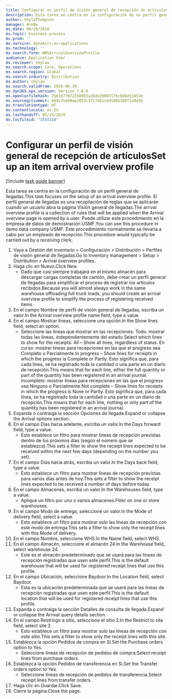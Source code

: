 ```yaml
---
title: Configurar un perfil de visión general de recepción de artículos
description: Esta tarea se centra en la configuración de un perfil general de llegadas.
author: ShylaThompson
manager: AnnBe
ms.date: 08/29/2018
ms.topic: business-process
ms.prod: ''
ms.service: dynamics-ax-applications
ms.technology: ''
ms.search.form: WMSArrivalOverviewProfile
audience: Application User
ms.reviewer: shylaw
ms.search.scope: Core, Operations
ms.search.region: Global
ms.search.industry: Distribution
ms.author: shylaw
ms.search.validFrom: 2016-06-30
ms.dyn365.ops.version: Version 7.0.0
ms.openlocfilehash: 2b61d77072358083a35de28003176cb88e53453e
ms.sourcegitcommit: 9d4c7edd0ae2053c37c7d81cdd180b16bf3a9d3b
ms.translationtype: HT
ms.contentlocale: es-ES
ms.lasthandoff: 05/15/2019
ms.locfileid: "1555118"
---
```

# <a name="set-up-an-item-arrival-overview-profile"></a><span data-ttu-id="096e0-103">Configurar un perfil de visión general de recepción de artículos</span><span class="sxs-lookup"><span data-stu-id="096e0-103">Set up an item arrival overview profile</span></span>

[!include [task guide banner](../../includes/task-guide-banner.md)]

<span data-ttu-id="096e0-104">Esta tarea se centra en la configuración de un perfil general de llegadas.</span><span class="sxs-lookup"><span data-stu-id="096e0-104">This task focuses on the setup of an arrival overview profile.</span></span> <span data-ttu-id="096e0-105">El perfil general de llegadas es una recopilación de reglas que se aplicarán cuando un usuario abra la página Visión general de llegadas.</span><span class="sxs-lookup"><span data-stu-id="096e0-105">The arrival overview profile is a collection of rules that will be applied when the Arrival overview page is opened by a user.</span></span> <span data-ttu-id="096e0-106">Puede utilizar este procedimiento en la empresa de datos de demostración USMF.</span><span class="sxs-lookup"><span data-stu-id="096e0-106">You can use this procedure in demo data company USMF.</span></span> <span data-ttu-id="096e0-107">Este procedimiento normalmente se llevaría a cabo por un empleado de recepción.</span><span class="sxs-lookup"><span data-stu-id="096e0-107">This procedure would typically be carried out by a receiving clerk.</span></span>





1. <span data-ttu-id="096e0-108">Vaya a Gestión del inventario > Configuración > Distribución > Perfiles de visión general de llegadas.</span><span class="sxs-lookup"><span data-stu-id="096e0-108">Go to Inventory management > Setup > Distribution > Arrival overview profiles.</span></span>
2. <span data-ttu-id="096e0-109">Haga clic en Nuevo.</span><span class="sxs-lookup"><span data-stu-id="096e0-109">Click New.</span></span>
    * <span data-ttu-id="096e0-110">Dado que casi siempre trabajará en el mismo almacén para descargar cargas completas de camión, debe crear un perfil general de llegadas para simplificar el proceso de registrar los artículos recibidos.</span><span class="sxs-lookup"><span data-stu-id="096e0-110">Because you will almost always work in the same warehouse offloading full truck loads, you should create an arrival overview profile to simplify the process of registering received items.</span></span>  
3. <span data-ttu-id="096e0-111">En el campo Nombre de perfil de visión general de llegadas, escriba un valor.</span><span class="sxs-lookup"><span data-stu-id="096e0-111">In the Arrival overview profile name field, type a value.</span></span>
4. <span data-ttu-id="096e0-112">En el campo Mostrar líneas, seleccione una opción.</span><span class="sxs-lookup"><span data-stu-id="096e0-112">In the Show lines field, select an option.</span></span>
    * <span data-ttu-id="096e0-113">Seleccione las líneas que mostrar en las recepciones: Todo: mostrar todas las líneas, independientemente del estado.</span><span class="sxs-lookup"><span data-stu-id="096e0-113">Select which lines to show for the receipts:   All – Show all lines, regardless of status.</span></span>   <span data-ttu-id="096e0-114">En curso: mostrar líneas para recepciones en las que el progreso sea Completo o Parcialmente.</span><span class="sxs-lookup"><span data-stu-id="096e0-114">In progress – Show lines for receipts in which the progress is Complete or Partly.</span></span> <span data-ttu-id="096e0-115">Esto significa que, para cada línea, se ha registrado toda la cantidad o una parte en un diario de recepción.</span><span class="sxs-lookup"><span data-stu-id="096e0-115">This means that for each line, either the full quantity or part of the quantity has been registered in an arrival journal.</span></span>   <span data-ttu-id="096e0-116">Incompleto: mostrar líneas para recepciones en las que el progreso sea Ninguno o Parcialmente.</span><span class="sxs-lookup"><span data-stu-id="096e0-116">Not complete – Show lines for receipts in which the progress is None or Partly.</span></span> <span data-ttu-id="096e0-117">Esto significa que, para cada línea, se ha registrado toda la cantidad o una parte en un diario de recepción.</span><span class="sxs-lookup"><span data-stu-id="096e0-117">This means that for each line, nothing or only part of the quantity has been registered in an arrival journal.</span></span>  
5. <span data-ttu-id="096e0-118">Expanda o contraiga la sección Opciones de llegada.</span><span class="sxs-lookup"><span data-stu-id="096e0-118">Expand or collapse the Arrival options section.</span></span>
6. <span data-ttu-id="096e0-119">En el campo Días hacia adelante, escriba un valor.</span><span class="sxs-lookup"><span data-stu-id="096e0-119">In the Days forward field, type a value.</span></span>
    * <span data-ttu-id="096e0-120">Esto establece un filtro para mostrar líneas de recepción previstas dentro de los próximos días (según el número que se establezca).</span><span class="sxs-lookup"><span data-stu-id="096e0-120">This sets a filter to show the receipt lines expected to be received within the next few days (depending on the number you set).</span></span>  
7. <span data-ttu-id="096e0-121">En el campo Días hacia atrás, escriba un valor.</span><span class="sxs-lookup"><span data-stu-id="096e0-121">In the Days back field, type a value.</span></span>
    * <span data-ttu-id="096e0-122">Esto establece un filtro para mostrar líneas de recepción previstas para varios días antes de hoy.</span><span class="sxs-lookup"><span data-stu-id="096e0-122">This sets a filter to show the receipt lines expected to be received a number of days before today.</span></span>  
8. <span data-ttu-id="096e0-123">En el campo Almacenes, escriba un valor.</span><span class="sxs-lookup"><span data-stu-id="096e0-123">In the Warehouses field, type a value.</span></span>
    * <span data-ttu-id="096e0-124">Aplique un filtro por uno o varios almacenes.</span><span class="sxs-lookup"><span data-stu-id="096e0-124">Filter on one or more warehouses.</span></span>  
9. <span data-ttu-id="096e0-125">En el campo Modo de entrega, seleccione un valor.</span><span class="sxs-lookup"><span data-stu-id="096e0-125">In the Mode of delivery field, select a value.</span></span>
    * <span data-ttu-id="096e0-126">Esto establece un filtro para mostrar solo las líneas de recepción con este modo de entrega.</span><span class="sxs-lookup"><span data-stu-id="096e0-126">This sets a filter to show only the receipt lines with this Mode of delivery.</span></span>  
10. <span data-ttu-id="096e0-127">En el campo Nombre, seleccione WHS.</span><span class="sxs-lookup"><span data-stu-id="096e0-127">In the Name field, select WHS.</span></span>
11. <span data-ttu-id="096e0-128">En el campo Almacén, seleccione el almacén 24.</span><span class="sxs-lookup"><span data-stu-id="096e0-128">In the Warehouse field, select warehouse 24.</span></span>
    * <span data-ttu-id="096e0-129">Este es el almacén predeterminado que se usará para las líneas de recepción registradas que usen este perfil.</span><span class="sxs-lookup"><span data-stu-id="096e0-129">This is the default warehouse that will be used for registered receipt lines that use this profile.</span></span>  
12. <span data-ttu-id="096e0-130">En el campo Ubicación, seleccione Baydoor.</span><span class="sxs-lookup"><span data-stu-id="096e0-130">In the Location field, select Baydoor.</span></span>
    * <span data-ttu-id="096e0-131">Esta es la ubicación predeterminada que se usará para las líneas de recepción registradas que usen este perfil.</span><span class="sxs-lookup"><span data-stu-id="096e0-131">This is the default location that will be used for registered receipt lines that use this profile.</span></span>  
13. <span data-ttu-id="096e0-132">Expanda o contraiga la sección Detalles de consulta de llegada.</span><span class="sxs-lookup"><span data-stu-id="096e0-132">Expand or collapse the Arrival query details section.</span></span>
14. <span data-ttu-id="096e0-133">En el campo Restringir a sitio, seleccione el sitio 2.</span><span class="sxs-lookup"><span data-stu-id="096e0-133">In the Restrict to site field, select site 2.</span></span>
    * <span data-ttu-id="096e0-134">Esto establece un filtro para mostrar solo las líneas de recepción con este sitio.</span><span class="sxs-lookup"><span data-stu-id="096e0-134">This sets a filter to show only the receipt lines with this site.</span></span>  
15. <span data-ttu-id="096e0-135">Establezca la opción Pedidos de compra en Sí.</span><span class="sxs-lookup"><span data-stu-id="096e0-135">Set the Purchase orders option to Yes.</span></span>
    * <span data-ttu-id="096e0-136">Seleccione líneas de recepción de pedidos de compra.</span><span class="sxs-lookup"><span data-stu-id="096e0-136">Select receipt lines from purchase orders.</span></span>  
16. <span data-ttu-id="096e0-137">Establezca la opción Pedidos de transferencia en Sí.</span><span class="sxs-lookup"><span data-stu-id="096e0-137">Set the Transfer orders option to Yes.</span></span>
    * <span data-ttu-id="096e0-138">Seleccione líneas de recepción de pedidos de transferencia.</span><span class="sxs-lookup"><span data-stu-id="096e0-138">Select receipt lines from transfer orders.</span></span>  
17. <span data-ttu-id="096e0-139">Haga clic en Guardar.</span><span class="sxs-lookup"><span data-stu-id="096e0-139">Click Save.</span></span>
18. <span data-ttu-id="096e0-140">Cierre la página.</span><span class="sxs-lookup"><span data-stu-id="096e0-140">Close the page.</span></span>

